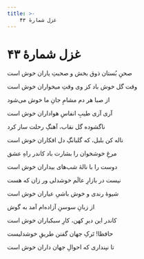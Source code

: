 ```yaml
---
title: >-
    غزل شمارهٔ ۴۳
---
```

# غزل شمارهٔ ۴۳

<div class="b" id="bn1"><div class="m1"><p>صحنِ بُستان ذوق بخش و صحبتِ یاران خوش است</p></div>
<div class="m2"><p>وقت گل خوش باد کز وی وقتِ میخواران خوش است</p></div></div>
<div class="b" id="bn2"><div class="m1"><p>از صبا هر دم مشامِ جانِ ما خوش می‌شود</p></div>
<div class="m2"><p>آری آری طیبِ انفاسِ هواداران خوش است</p></div></div>
<div class="b" id="bn3"><div class="m1"><p>ناگشوده گل نقاب، آهنگِ رحلت ساز کرد</p></div>
<div class="m2"><p>ناله کن بلبل، که گلبانگِ دل افکاران خوش است</p></div></div>
<div class="b" id="bn4"><div class="m1"><p>مرغِ خوشخوان را بشارت باد کاندر راهِ عشق</p></div>
<div class="m2"><p>دوست را با نالهٔ شب‌های بیداران خوش است</p></div></div>
<div class="b" id="bn5"><div class="m1"><p>نیست در بازارِ عالَم خوشدلی ور زان که هست</p></div>
<div class="m2"><p>شیوهٔ رندی و خوش باشیِ عیاران خوش است</p></div></div>
<div class="b" id="bn6"><div class="m1"><p>از زبانِ سوسنِ آزاده‌ام آمد به گوش</p></div>
<div class="m2"><p>کاندر این دیرِ کهن، کارِ سبکباران خوش است</p></div></div>
<div class="b" id="bn7"><div class="m1"><p>حافظا! تَرکِ جهان گفتن طریقِ خوشدلیست</p></div>
<div class="m2"><p>تا نپنداری که احوالِ جهان داران خوش است</p></div></div>